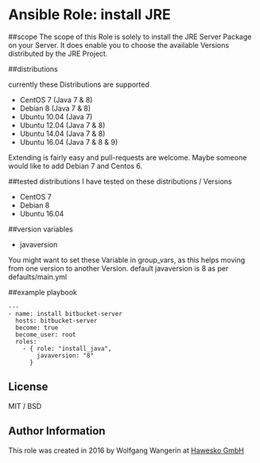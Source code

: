 # Ansible Role: install JRE
##scope
The scope of this Role is solely to install the JRE Server Package on your Server. It does enable you to choose the available Versions distributed by the JRE Project.

##distributions

currently these Distributions are supported

 - CentOS 7 (Java 7 & 8)
 - Debian 8 (Java 7 & 8)
 - Ubuntu 10.04 (Java 7)
 - Ubuntu 12.04 (Java 7 & 8)
 - Ubuntu 14.04 (Java 7 & 8)
 - Ubuntu 16.04 (Java 7 & 8 & 9)

Extending is fairly easy and pull-requests are welcome. 
Maybe someone would like to add Debian 7 and Centos 6.

##tested distributions
I have tested on these distributions / Versions

 - CentOS 7
 - Debian 8
 - Ubuntu 16.04

##version variables

- javaversion

You might want to set these Variable in group_vars, as this helps moving from one version to another Version. 
default javaversion is 8 as per defaults/main.yml

##example playbook

	---
	- name: install bitbucket-server
	  hosts: bitbucket-server
	  become: true
	  become_user: root
	  roles:
	    - { role: "install_java",
	        javaversion: "8" 
	      }

## License
MIT / BSD

## Author Information
This role was created in 2016 by Wolfgang Wangerin at [Hawesko GmbH](http://www.hawesko.de)
